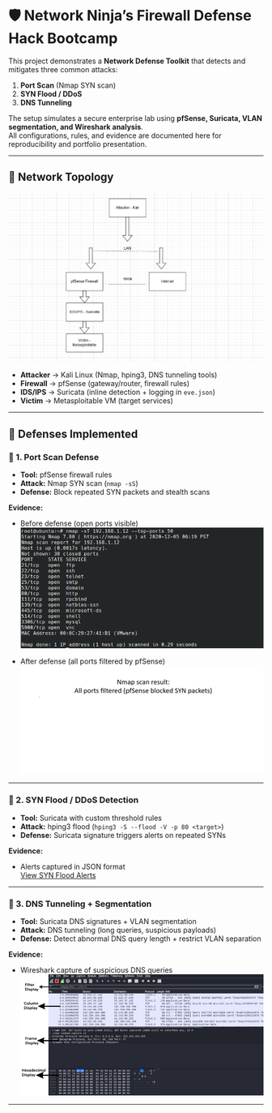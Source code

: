 # 🛡️ Network Ninja’s Firewall Defense Hack Bootcamp

This project demonstrates a **Network Defense Toolkit** that detects and mitigates three common attacks:
1. **Port Scan** (Nmap SYN scan)
2. **SYN Flood / DDoS**
3. **DNS Tunneling**

The setup simulates a secure enterprise lab using **pfSense, Suricata, VLAN segmentation, and Wireshark analysis**.  
All configurations, rules, and evidence are documented here for reproducibility and portfolio presentation.

---

## 📌 Network Topology

![Network Topology](evidence/network_topology.png)

- **Attacker** → Kali Linux (Nmap, hping3, DNS tunneling tools)  
- **Firewall** → pfSense (gateway/router, firewall rules)  
- **IDS/IPS** → Suricata (inline detection + logging in `eve.json`)  
- **Victim** → Metasploitable VM (target services)  

---

## 🚀 Defenses Implemented

### 🔹 1. Port Scan Defense
- **Tool:** pfSense firewall rules  
- **Attack:** Nmap SYN scan (`nmap -sS`)  
- **Defense:** Block repeated SYN packets and stealth scans  

**Evidence:**  
- Before defense (open ports visible)  
  ![Port Scan Before](evidence/portscan_before.png)  

- After defense (all ports filtered by pfSense)  
  ![Port Scan After](evidence/portscan_after.png)  

---

### 🔹 2. SYN Flood / DDoS Detection
- **Tool:** Suricata with custom threshold rules  
- **Attack:** hping3 flood (`hping3 -S --flood -V -p 80 <target>`)  
- **Defense:** Suricata signature triggers alerts on repeated SYNs  

**Evidence:**  
- Alerts captured in JSON format  
  [View SYN Flood Alerts](evidence/synflood_alerts.json)  

---

### 🔹 3. DNS Tunneling + Segmentation
- **Tool:** Suricata DNS signatures + VLAN segmentation  
- **Attack:** DNS tunneling (long queries, suspicious payloads)  
- **Defense:** Detect abnormal DNS query length + restrict VLAN separation  

**Evidence:**  
- Wireshark capture of suspicious DNS queries  
  ![DNS Tunneling](evidence/dns_tunnel.png)  

---


